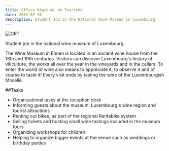 ```yaml
---
title: Office Régional du Tourisme
date: 2015-07-30
description: Student Job in the National Wine Museum in Luxembourg
---
```


![ORT](img/1200/16x9/ORT.jpeg)

Student job in the national wine museum of Luxembourg.

The Wine Museum in Ehnen is located in an ancient wine house from the 18th and 19th centuries. Visitors can discover Luxembourg's history of viticulture, the works all over the year in the vineyards and in the cellars. To enter the world of wine also means to appreciate it, to observe it and of course to taste it! Every visit ends by tasting the wine of the Luxembourgish Moselle.

##Tasks

- Organizational tasks at the reception desk
- Informing guests about the museum, Luxembourg's wine region and tourist attractions
- Renting out bikes, as part of the regional Rentabike system
- Selling tickets and hosting small wine tastings included in the museum tours
- Organizing workshops for children
- Helping to organize bigger events at the venue such as weddings or birthday parties

